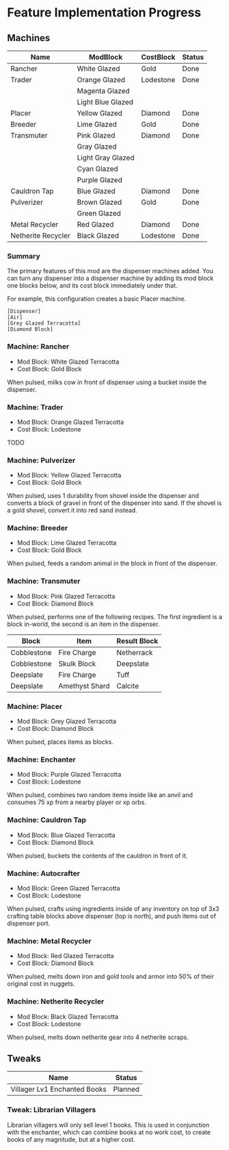 # Feature Implementation Progress

## Machines

| Name               | ModBlock          | CostBlock | Status |
|--------------------|-------------------|-----------|--------|
| Rancher            | White Glazed      | Gold      | Done   |
| Trader             | Orange Glazed     | Lodestone | Done   |
|                    | Magenta Glazed    |           |        |
|                    | Light Blue Glazed |           |        |
| Placer             | Yellow Glazed     | Diamond   | Done   |
| Breeder            | Lime Glazed       | Gold      | Done   |
| Transmuter         | Pink Glazed       | Diamond   | Done   |
|                    | Gray Glazed       |           |        |
|                    | Light Gray Glazed |           |        |
|                    | Cyan Glazed       |           |        |
|                    | Purple Glazed     |           |        |
| Cauldron Tap       | Blue Glazed       | Diamond   | Done   |
| Pulverizer         | Brown Glazed      | Gold      | Done   |
|                    | Green Glazed      |           |        |
| Metal Recycler     | Red Glazed        | Diamond   | Done   |
| Netherite Recycler | Black Glazed      | Lodestone | Done   |

### Summary

The primary features of this mod are the dispenser machines added.
You can turn any dispenser into a dispenser machine by adding
its mod block one blocks below, and its cost block immediately under that.

For example, this configuration creates a basic Placer machine.
```
[Dispenser]
[Air]
[Grey Glazed Terracotta]
[Diamond Block]
```

### Machine: Rancher
- Mod Block: White Glazed Terracotta
- Cost Block: Gold Block

When pulsed, milks cow in front of dispenser using a bucket inside the dispenser.

### Machine: Trader
- Mod Block: Orange Glazed Terracotta
- Cost Block: Lodestone

TODO

### Machine: Pulverizer
- Mod Block: Yellow Glazed Terracotta
- Cost Block: Gold Block

When pulsed, uses 1 durability from shovel inside the dispenser and converts a block of gravel in front of the dispenser into sand.
If the shovel is a gold shovel, convert it into red sand instead.

### Machine: Breeder
- Mod Block: Lime Glazed Terracotta
- Cost Block: Gold Block

When pulsed, feeds a random animal in the block in front of the dispenser.

### Machine: Transmuter
- Mod Block: Pink Glazed Terracotta
- Cost Block: Diamond Block

When pulsed, performs one of the following recipes. The first ingredient is a block in-world, the second is an item in the dispenser.

| Block       | Item           | Result Block |
|-------------|----------------|--------------|
| Cobblestone | Fire Charge    | Netherrack   |
| Cobblestone | Skulk Block    | Deepslate    |
| Deepslate   | Fire Charge    | Tuff         |
| Deepslate   | Amethyst Shard | Calcite      |

### Machine: Placer
- Mod Block: Grey Glazed Terracotta
- Cost Block: Diamond Block

When pulsed, places items as blocks.

### Machine: Enchanter
- Mod Block: Purple Glazed Terracotta
- Cost Block: Lodestone

When pulsed, combines two random items inside like an anvil and consumes 75 xp from a nearby player or xp orbs.

### Machine: Cauldron Tap
- Mod Block: Blue Glazed Terracotta
- Cost Block: Diamond Block

When pulsed, buckets the contents of the cauldron in front of it.

### Machine: Autocrafter
- Mod Block: Green Glazed Terracotta
- Cost Block: Lodestone

When pulsed, crafts using ingredients inside of any inventory  on top of 3x3 crafting table blocks above dispenser (top is north), and push items out of dispenser port.

### Machine: Metal Recycler
- Mod Block: Red Glazed Terracotta
- Cost Block: Diamond Block

When pulsed, melts down iron and gold tools and armor into 50% of their original cost in nuggets.

### Machine: Netherite Recycler
- Mod Block: Black Glazed Terracotta
- Cost Block: Lodestone

When pulsed, melts down netherite gear into 4 netherite scraps.

## Tweaks

| Name                         | Status  |
|------------------------------|---------|
| Villager Lv1 Enchanted Books | Planned |


### Tweak: Librarian Villagers

Librarian villagers will only sell level 1 books. This is used in conjunction
with the enchanter, which can combine books at no work cost, to
create books of any magnitude, but at a higher cost.


